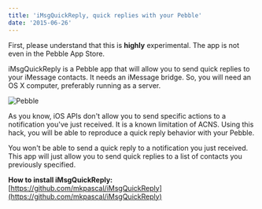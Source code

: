 ```yaml
---
title: 'iMsgQuickReply, quick replies with your Pebble'
date: '2015-06-26'
---
```


First, please understand that this is **highly** experimental. The app is not even in the Pebble App Store.

iMsgQuickReply is a Pebble app that will allow you to send quick replies to your iMessage contacts.
It needs an iMessage bridge. So, you will need an OS X computer, preferably running as a server.

![Pebble](/images/pebble.png)

As you know, iOS APIs don't allow you to send specific actions to a notification you've just received.
It is a known limitation of ACNS. Using this hack, you will be able to reproduce a quick reply behavior with your Pebble.

You won't be able to send a quick reply to a notification you just received.
This app will just allow you to send quick replies to a list of contacts you previously specified.

**How to install iMsgQuickReply:** [https://github.com/mkpascal/iMsgQuickReply](https://github.com/mkpascal/iMsgQuickReply)
